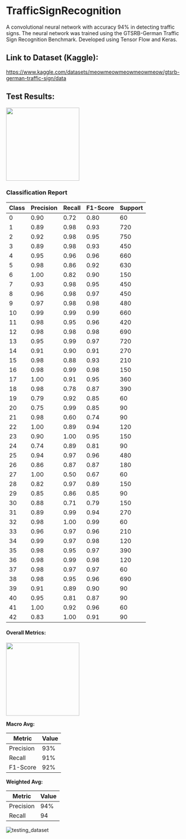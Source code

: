 # TrafficSignRecognition
 A convolutional neural network with accuracy 94% in detecting traffic signs.
 The neural network was trained using the GTSRB-German Traffic Sign Recognition Benchmark.
 Developed using Tensor Flow and Keras.

## Link to Dataset (Kaggle):
 https://www.kaggle.com/datasets/meowmeowmeowmeowmeow/gtsrb-german-traffic-sign/data
  
## Test Results:
 <img src="https://img.shields.io/badge/Accuracy-94.18%25-brightgreen" width="200"/>



### Classification Report

| Class | Precision | Recall | F1-Score | Support |
|-------|-----------|--------|----------|---------|
| 0     | 0.90      | 0.72   | 0.80     | 60      |
| 1     | 0.89      | 0.98   | 0.93     | 720     |
| 2     | 0.92      | 0.98   | 0.95     | 750     |
| 3     | 0.89      | 0.98   | 0.93     | 450     |
| 4     | 0.95      | 0.96   | 0.96     | 660     |
| 5     | 0.98      | 0.86   | 0.92     | 630     |
| 6     | 1.00      | 0.82   | 0.90     | 150     |
| 7     | 0.93      | 0.98   | 0.95     | 450     |
| 8     | 0.96      | 0.98   | 0.97     | 450     |
| 9     | 0.97      | 0.98   | 0.98     | 480     |
| 10    | 0.99      | 0.99   | 0.99     | 660     |
| 11    | 0.98      | 0.95   | 0.96     | 420     |
| 12    | 0.98      | 0.98   | 0.98     | 690     |
| 13    | 0.95      | 0.99   | 0.97     | 720     |
| 14    | 0.91      | 0.90   | 0.91     | 270     |
| 15    | 0.98      | 0.88   | 0.93     | 210     |
| 16    | 0.98      | 0.99   | 0.98     | 150     |
| 17    | 1.00      | 0.91   | 0.95     | 360     |
| 18    | 0.98      | 0.78   | 0.87     | 390     |
| 19    | 0.79      | 0.92   | 0.85     | 60      |
| 20    | 0.75      | 0.99   | 0.85     | 90      |
| 21    | 0.98      | 0.60   | 0.74     | 90      |
| 22    | 1.00      | 0.89   | 0.94     | 120     |
| 23    | 0.90      | 1.00   | 0.95     | 150     |
| 24    | 0.74      | 0.89   | 0.81     | 90      |
| 25    | 0.94      | 0.97   | 0.96     | 480     |
| 26    | 0.86      | 0.87   | 0.87     | 180     |
| 27    | 1.00      | 0.50   | 0.67     | 60      |
| 28    | 0.82      | 0.97   | 0.89     | 150     |
| 29    | 0.85      | 0.86   | 0.85     | 90      |
| 30    | 0.88      | 0.71   | 0.79     | 150     |
| 31    | 0.89      | 0.99   | 0.94     | 270     |
| 32    | 0.98      | 1.00   | 0.99     | 60      |
| 33    | 0.96      | 0.97   | 0.96     | 210     |
| 34    | 0.99      | 0.97   | 0.98     | 120     |
| 35    | 0.98      | 0.95   | 0.97     | 390     |
| 36    | 0.98      | 0.99   | 0.98     | 120     |
| 37    | 0.98      | 0.97   | 0.97     | 60      |
| 38    | 0.98      | 0.95   | 0.96     | 690     |
| 39    | 0.91      | 0.89   | 0.90     | 90      |
| 40    | 0.95      | 0.81   | 0.87     | 90      |
| 41    | 1.00      | 0.92   | 0.96     | 60      |
| 42    | 0.83      | 1.00   | 0.91     | 90      |

#### Overall Metrics:
 <img src="https://img.shields.io/badge/Accuracy-94.18%25-brightgreen" width="200"/>



**Macro Avg:**

| Metric   | Value  |
|----------|--------|
| Precision | 93%   |
| Recall    | 91%   |
| F1-Score  | 92%   |

**Weighted Avg:**

| Metric   | Value  |
|----------|--------|
| Precision | 94%   |
| Recall    | 94






![testing_dataset](https://github.com/user-attachments/assets/f9ebe3b3-7b0e-4e3a-9a73-2aa3c67a0e59)

